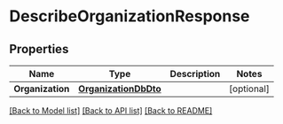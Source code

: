 # DescribeOrganizationResponse

## Properties

Name | Type | Description | Notes
------------ | ------------- | ------------- | -------------
**Organization** | [**OrganizationDbDto**](OrganizationDbDto.md) |  | [optional] 

[[Back to Model list]](../README.md#documentation-for-models) [[Back to API list]](../README.md#documentation-for-api-endpoints) [[Back to README]](../README.md)


